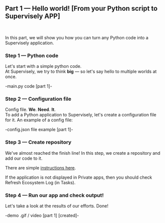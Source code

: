 
## **Part 1 — Hello world! [From your Python script to Supervisely APP]**  
<br/>
</div>


In this part, we will show you how you can turn any Python code into a Supervisely application.


### Step 1 — Python code


Let's start with a simple python code.  
At Supervisely, we try to think **big** — so let's say hello to multiple worlds at once.

-main.py code [part 1]-


### Step 2 — Configuration file


Config file. **We**. **Need**. **It**.  
To add a Python application to Supervisely, let's create a configuration file for it. An example of a config file:

-config.json file example  [part 1]-


### Step 3 — Create repository


We've almost reached the finish line!
In this step, we create a repository and add our code to it.

There are simple [instructions here](https://docs.supervise.ly/enterprise-edition/advanced-tuning/private-apps).

If the application is not displayed in Private apps, then you should check Refresh Ecosystem Log (in Tasks).


### Step 4 — Run our app and check output!

 Let's take a look at the results of our efforts. Done!

-demo .gif / video [part 1] [created]-

